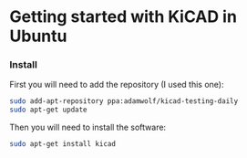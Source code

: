 Getting started with KiCAD in Ubuntu
====================================



### Install


First you will need to add the repository (I used this one):

```bash
sudo add-apt-repository ppa:adamwolf/kicad-testing-daily
sudo apt-get update
```

Then you will need to install the software:

```bash
sudo apt-get install kicad
```
